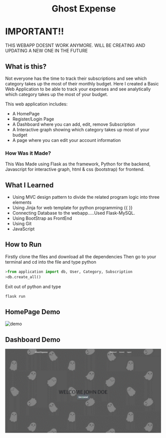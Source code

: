 <h1 align="center">Ghost Expense</h1>

# IMPORTANT!!
THIS WEBAPP DOESNT WORK ANYMORE. WILL BE CREATING AND UPDATING A NEW ONE IN THE FUTURE

## What is this?
Not everyone has the time to track their subscriptions and see which category takes up the most of their monthly budget. Here I created a Basic Web Application to be able to track your expenses and see analytically which category takes up the most of your budget.

This web application includes:
- A HomePage
- Register/Login Page
- A Dashboard where you can add, edit, remove Subscription
- A Interactive graph showing which category takes up most of your budget
- A page where you can edit your account information

### How Was it Made?
This Was Made using Flask as the framework, Python for the backend, Javascript for interactive graph, html & css (bootstrap) for frontend. 

## What I Learned
* Using MVC design pattern to divide the related program logic into three elements
* Using Jinja for web template for python programming {{ }}
* Connecting Database to the webapp.....Used Flask-MySQL.
* Using BootStrap as FrontEnd
* Using Git
* JavaScript

## How to Run
Firstly clone the files and download all the dependencies
Then go to your terminal and cd into the file and type python
```python
>from application import db, User, Category, Subscription
>db.create_all()
```
Exit out of python and type
```python
flask run
```
## HomePage Demo
<img src="https://github.com/Ncnchiche/mySubscription/blob/master/GhostExpense.gif" alt="demo" width="700">

## Dashboard Demo
<img src="https://github.com/Ncnchiche/mySubscription/blob/master/GhostExpense2.gif" alt="demo2" width="500">
